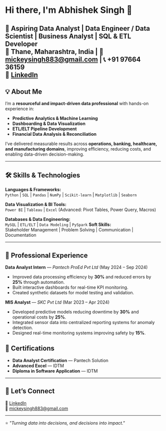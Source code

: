 # Hi there, I'm Abhishek Singh 👋

🚀 **Aspiring Data Analyst | Data Engineer / Data Scientist | Business Analyst | SQL & ETL Developer**  
📍 Thane, Maharashtra, India | 📧 mickeysingh883@gmail.com | 📞 +91 97664 36159  
🔗 [LinkedIn](https://linkedin.com/in/abhishek-singh-44a4391a0)
---

## 💡 About Me
I’m a **resourceful and impact-driven data professional** with hands-on experience in:
- **Predictive Analytics & Machine Learning**
- **Dashboarding & Data Visualization**
- **ETL/ELT Pipeline Development**
- **Financial Data Analysis & Reconciliation**

I’ve delivered measurable results across **operations, banking, healthcare, and manufacturing domains**, improving efficiency, reducing costs, and enabling data-driven decision-making.

---

## 🛠️ Skills & Technologies

**Languages & Frameworks:**  
`Python` | `SQL` | `Pandas` | `NumPy` | `Scikit-learn` | `Matplotlib` | `Seaborn`

**Data Visualization & BI Tools:**  
`Power BI` | `Tableau` | `Excel` (Advanced: Pivot Tables, Power Query, Macros)

**Databases & Data Engineering:**  
`MySQL` | `ETL/ELT` | `Data Modeling` | `PySpark`
**Soft Skills:**  
Stakeholder Management | Problem Solving | Communication | Documentation

---

## 💼 Professional Experience

**Data Analyst Intern** — *Pantech ProEd Pvt Ltd* (May 2024 – Sep 2024)  
- Improved data processing efficiency by **30%** and reduced errors by **25%** through automation.  
- Built interactive dashboards for real-time KPI monitoring.  
- Created synthetic datasets for model testing and validation.

**MIS Analyst** — *SKC Pvt Ltd* (Mar 2023 – Apr 2024)  
- Developed predictive models reducing downtime by **30%** and operational costs by **25%**.  
- Integrated sensor data into centralized reporting systems for anomaly detection.  
- Designed real-time monitoring systems improving safety by **15%**.

## 📜 Certifications
- **Data Analyst Certification** — Pantech Solution  
- **Advanced Excel** — IDTM  
- **Diploma in Software Application** — IDTM  
---

## 🤝 Let’s Connect
💼 [LinkedIn](https://linkedin.com/in/abhishek-singh-44a4391a0)  
📧 mickeysingh883@gmail.com

---
⭐ *"Turning data into decisions, and decisions into impact."*
